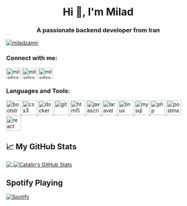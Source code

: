 <h1 align="center">Hi 👋, I'm Milad</h1>
<h3 align="center">A passionate backend developer from Iran</h3>

<p align="left"> <a href="https://twitter.com/miladzamir" target="blank"><img src="https://img.shields.io/twitter/follow/miladzamir?logo=twitter&style=for-the-badge" alt="miladzamir" /></a> </p>

<h3 align="left">Connect with me:</h3>
<p align="left">
<a href="https://twitter.com/miladzamir" target="blank"><img align="center" src="https://cdn.jsdelivr.net/npm/simple-icons@3.0.1/icons/twitter.svg" alt="miladzamir" height="30" width="40" /></a>
<a href="https://linkedin.com/in/miladzamir" target="blank"><img align="center" src="https://cdn.jsdelivr.net/npm/simple-icons@3.0.1/icons/linkedin.svg" alt="miladzamir" height="30" width="40" /></a>
<a href="https://instagram.com/miladzamir" target="blank"><img align="center" src="https://cdn.jsdelivr.net/npm/simple-icons@3.0.1/icons/instagram.svg" alt="miladzamir" height="30" width="40" /></a>
</p>

<h3 align="left">Languages and Tools:</h3>
<p align="left"> <a href="https://getbootstrap.com" target="_blank"> <img src="https://devicons.github.io/devicon/devicon.git/icons/bootstrap/bootstrap-plain.svg" alt="bootstrap" width="40" height="40"/> </a> <a href="https://www.w3schools.com/css/" target="_blank"> <img src="https://devicons.github.io/devicon/devicon.git/icons/css3/css3-original-wordmark.svg" alt="css3" width="40" height="40"/> </a> <a href="https://www.docker.com/" target="_blank"> <img src="https://devicons.github.io/devicon/devicon.git/icons/docker/docker-original-wordmark.svg" alt="docker" width="40" height="40"/> </a> <a href="https://git-scm.com/" target="_blank"> <img src="https://www.vectorlogo.zone/logos/git-scm/git-scm-icon.svg" alt="git" width="40" height="40"/> </a> <a href="https://www.w3.org/html/" target="_blank"> <img src="https://devicons.github.io/devicon/devicon.git/icons/html5/html5-original-wordmark.svg" alt="html5" width="40" height="40"/> </a> <a href="https://developer.mozilla.org/en-US/docs/Web/JavaScript" target="_blank"> <img src="https://devicons.github.io/devicon/devicon.git/icons/javascript/javascript-original.svg" alt="javascript" width="40" height="40"/> </a> <a href="https://laravel.com/" target="_blank"> <img src="https://devicons.github.io/devicon/devicon.git/icons/laravel/laravel-plain-wordmark.svg" alt="laravel" width="40" height="40"/> </a> <a href="https://www.linux.org/" target="_blank"> <img src="https://devicons.github.io/devicon/devicon.git/icons/linux/linux-original.svg" alt="linux" width="40" height="40"/> </a> <a href="https://www.mysql.com/" target="_blank"> <img src="https://devicons.github.io/devicon/devicon.git/icons/mysql/mysql-original-wordmark.svg" alt="mysql" width="40" height="40"/> </a> <a href="https://www.php.net" target="_blank"> <img src="https://devicons.github.io/devicon/devicon.git/icons/php/php-original.svg" alt="php" width="40" height="40"/> </a> <a href="https://postman.com" target="_blank"> <img src="https://www.vectorlogo.zone/logos/getpostman/getpostman-icon.svg" alt="postman" width="40" height="40"/> </a> <a href="https://reactjs.org/" target="_blank"> <img src="https://devicons.github.io/devicon/devicon.git/icons/react/react-original-wordmark.svg" alt="react" width="40" height="40"/> </a> </p>

## &#x1f4c8; My GitHub Stats

<a href="https://github.com/miladzamir/miladzamir">
  <img align="center" src="https://github-readme-stats.vercel.app/api/top-langs/?username=miladzamir&hide=java,html&title_color=ffffff&text_color=c9cacc&icon_color=2bbc8a&bg_color=1d1f21" />
</a>

<a href="https://github.com/miladzamir/miladzamir">
  <img align="center" src="https://github-readme-stats.vercel.app/api?username=miladzamir&show_icons=true&line_height=27&count_private=true&title_color=ffffff&text_color=c9cacc&icon_color=2bbc8a&bg_color=1d1f21" alt="Catalin's GitHub Stats" />
</a>

## Spotify Playing
[![Spotify](https://spotify-now-playing-pearl-five.vercel.app/api/spotify)](https://open.spotify.com/user/USER_NAME)
<!--
**miladzamir/miladzamir** is a ✨ _special_ ✨ repository because its `README.md` (this file) appears on your GitHub profile.

Here are some ideas to get you started:

- 🔭 I’m currently working on ...
- 🌱 I’m currently learning ...
- 👯 I’m looking to collaborate on ...
- 🤔 I’m looking for help with ...
- 💬 Ask me about ...
- 📫 How to reach me: ...
- 😄 Pronouns: ...
- ⚡ Fun fact: ...
-->
